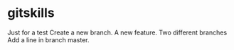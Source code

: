# gitskills
Just for a test
Create a new branch.
A new feature.
Two different branches
Add a line in branch master.
